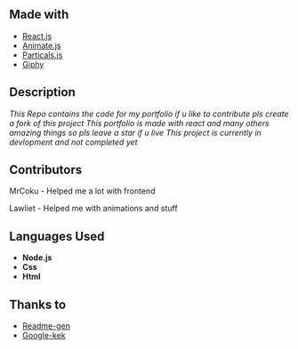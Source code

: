 
## Made with
  * [React.js](https://github.com/facebook/React)
  * [Animate.js](https://github.com/jshjohnson/animate)
  * [Particals.js](https://github.com/VincentGarreau/particles.js/)
  * [Giphy](https://giphy.com/)


## Description 

*This Repo contains the code for my portfolio if u like to contribute pls create a fork of this project*
*This portfolio is made with react and many others amazing things so pls leave a star if u live*
*This project is currently in devlopment and not completed yet*


## Contributors
MrCoku - Helped me a lot with frontend 

Lawliet - Helped me with animations and stuff


## Languages Used
* **Node.js**
* **Css**
* **Html**


## Thanks to 
  * [Readme-gen](https://github.com/jannverduzco/09-Professional-README-Generator/blob/main/README.md)
  * [Google-kek](https://google.com/)